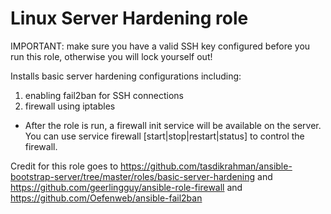 # Linux Server Hardening role

IMPORTANT: make sure you have a valid SSH key configured before you run this role, otherwise you will lock yourself out! 

Installs basic server hardening configurations including:
1. enabling fail2ban for SSH connections
1. firewall using iptables
- After the role is run, a firewall init service will be available on the server. You can use service firewall [start|stop|restart|status] to control the firewall.


Credit for this role goes to https://github.com/tasdikrahman/ansible-bootstrap-server/tree/master/roles/basic-server-hardening 
and https://github.com/geerlingguy/ansible-role-firewall and https://github.com/Oefenweb/ansible-fail2ban
